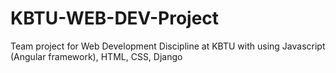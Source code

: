 # KBTU-WEB-DEV-Project
Team project for Web Development Discipline at KBTU with using Javascript (Angular framework), HTML, CSS, Django
